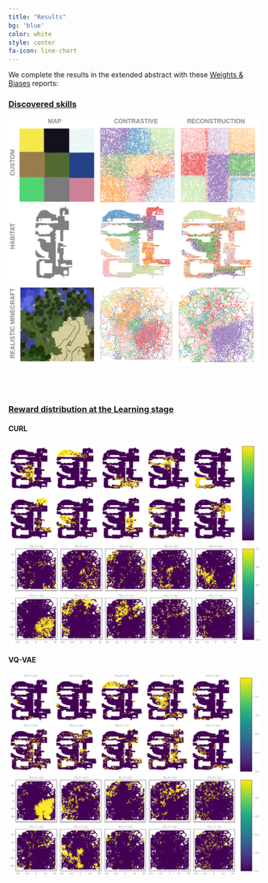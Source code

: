 ```yaml
---
title: "Results"
bg: 'blue'
color: white
style: center
fa-icon: line-chart
---
```


We complete the results in the extended abstract with these [Weights & Biases](https://wandb.ai/site) reports:

### [Discovered skills](https://wandb.ai/embodied-rl-agents/cvpr-workshop/reports/PixelEDL-results-comparison-Index-maps--Vmlldzo2NzYyMDA)

<img src="../assets/results-IndexMaps.png" width=500><br>

<br>
<br>

### [Reward distribution at the Learning stage](https://wandb.ai/embodied-rl-agents/cvpr-workshop/reports/PixelEDL-results-comparison-Reward-maps--Vmlldzo2NzYyMTM)

#### CURL
<img src="../assets/habitat-contrastive.png" width=500><br>
<img src="../assets/minecraft-contrastive.png" width=500><br>

#### VQ-VAE
<img src="../assets/habitat-reconstruction.png" width=500><br>
<img src="../assets/minecraft-reconstruction.png" width=500><br>
